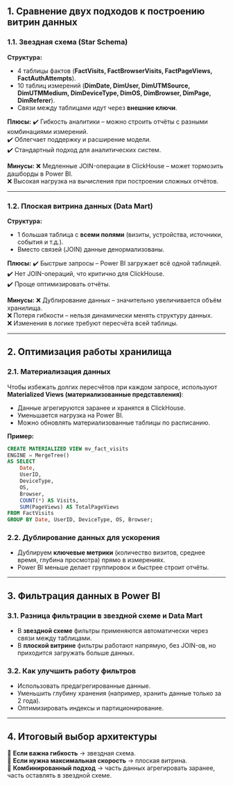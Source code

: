 ## **1. Сравнение двух подходов к построению витрин данных**

### **1.1. Звездная схема (Star Schema)**

**Структура:**

- 4 таблицы фактов (**FactVisits, FactBrowserVisits, FactPageViews, FactAuthAttempts**).
- 10 таблиц измерений (**DimDate, DimUser, DimUTMSource, DimUTMMedium, DimDeviceType, DimOS, DimBrowser, DimPage, DimReferer**).
- Связи между таблицами идут через **внешние ключи**.

**Плюсы:** ✔️ Гибкость аналитики – можно строить отчёты с разными комбинациями измерений.  
✔️ Облегчает поддержку и расширение модели.  
✔️ Стандартный подход для аналитических систем.

**Минусы:** ❌ Медленные JOIN-операции в ClickHouse – может тормозить дашборды в Power BI.  
❌ Высокая нагрузка на вычисления при построении сложных отчётов.

---

### **1.2. Плоская витрина данных (Data Mart)**

**Структура:**

- 1 большая таблица с **всеми полями** (визиты, устройства, источники, события и т.д.).
- Вместо связей (JOIN) данные денормализованы.

**Плюсы:** ✔️ Быстрые запросы – Power BI загружает всё одной таблицей.  
✔️ Нет JOIN-операций, что критично для ClickHouse.  
✔️ Проще оптимизировать отчёты.

**Минусы:** ❌ Дублирование данных – значительно увеличивается объём хранилища.  
❌ Потеря гибкости – нельзя динамически менять структуру данных.  
❌ Изменения в логике требуют пересчёта всей таблицы.

---

## **2. Оптимизация работы хранилища**

### **2.1. Материализация данных**

Чтобы избежать долгих пересчётов при каждом запросе, используют **Materialized Views (материализованные представления)**:

- Данные агрегируются заранее и хранятся в ClickHouse.
- Уменьшается нагрузка на Power BI.
- Можно обновлять материализованные таблицы по расписанию.

**Пример:**

```sql
CREATE MATERIALIZED VIEW mv_fact_visits
ENGINE = MergeTree()
AS SELECT
    Date,
    UserID,
    DeviceType,
    OS,
    Browser,
    COUNT(*) AS Visits,
    SUM(PageViews) AS TotalPageViews
FROM FactVisits
GROUP BY Date, UserID, DeviceType, OS, Browser;
```

### **2.2. Дублирование данных для ускорения**

- Дублируем **ключевые метрики** (количество визитов, среднее время, глубина просмотра) прямо в измерениях.
- Power BI меньше делает группировок и быстрее строит отчёты.

---

## **3. Фильтрация данных в Power BI**

### **3.1. Разница фильтрации в звездной схеме и Data Mart**

- В **звездной схеме** фильтры применяются автоматически через связи между таблицами.
- В **плоской витрине** фильтры работают напрямую, без JOIN-ов, но приходится загружать больше данных.

### **3.2. Как улучшить работу фильтров**

- Использовать предагрегированные данные.
- Уменьшить глубину хранения (например, хранить данные только за 2 года).
- Оптимизировать индексы и партиционирование.

---

## **4. Итоговый выбор архитектуры**

🔹 **Если важна гибкость** → звездная схема.  
🔹 **Если нужна максимальная скорость** → плоская витрина.  
🔹 **Комбинированный подход** → часть данных агрегировать заранее, часть оставлять в звездной схеме.